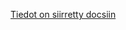 [Tiedot on siirretty docsiin](https://docs.google.com/document/d/1ID3bSY2tkhDcmJvLXZAGCywEoC5wjh1AZoqtU9oFa0w/edit#)
